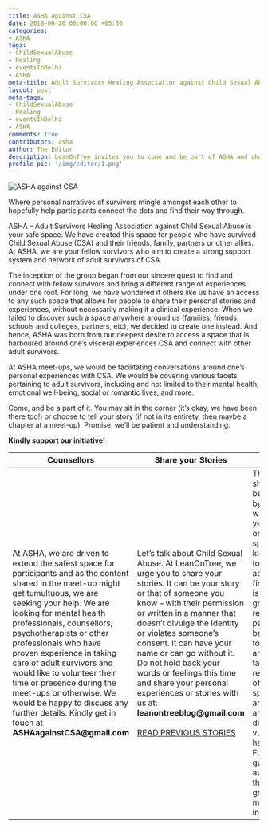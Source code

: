 ```yaml
---
title: ASHA against CSA
date: 2018-06-26 00:00:00 +05:30
categories:
- ASHA
tags:
- ChildSexualAbuse
- Healing
- eventsInDelhi
- ASHA
meta-title: Adult Survivors Healing Association against Child Sexual Abuse  
layout: post
meta-tags:
- ChildSexualAbuse
- Healing
- eventsInDelhi
- ASHA
comments: true
contributors: asha
author: The Editor
description: LeanOnTree invites you to come and be part of ASHA and share your stories.
profile-pic: '/img/editor/1.png'
---
```

<img class="img-responsive center-block" src="/img/{{ page.contributors }}/1.png" alt="ASHA against CSA"/>

Where personal narratives of survivors mingle amongst each other to hopefully help participants connect the dots and find their way through.

ASHA – Adult Survivors Healing Association against Child Sexual Abuse is your safe space. We have created this space for people who have survived Child Sexual Abuse (CSA) and their friends, family, partners or other allies. At ASHA, we are your fellow survivors who aim to create a strong support system and network of adult survivors of CSA.<!--more-->

The inception of the group began from our sincere quest to find and connect with fellow survivors and bring a different range of experiences under one roof. For long, we have wondered if others like us have an access to any such space that allows for people to share their personal stories and experiences, without necessarily making it a clinical experience. When we failed to discover such a space anywhere around us (families, friends, schools and colleges, partners, etc), we decided to create one instead. And hence, ASHA was born from our deepest desire to access a space that is harboured around one’s visceral experiences CSA and connect with other adult survivors.

At ASHA meet-ups, we would be facilitating conversations around one’s personal experiences with CSA. We would be covering various facets pertaining to adult survivors, including and not limited to their mental health, emotional well-being, social or romantic lives, and more. 
 
Come, and be a part of it. You may sit in the corner (it’s okay, we have been there too!) or choose to tell your story (if not in its entirety, then maybe a chapter at a meet-up). Promise, we’ll be patient and understanding.

**Kindly support our initiative!**

<table class="table table-responsive table-custom">
 <thead>
<tr>

<th class="active">Counsellors</th>
<th class="active">Share your Stories</th>
<th class="active">Guidelines</th>
</tr>
</thead>
 <tr>
 <td class="info">At ASHA, we are driven to extend the safest space for participants and as the content shared in the meet-up might get tumultuous, we are seeking your help. 
We are looking for mental health professionals, counsellors, psychotherapists or other professionals who have proven experience in taking care of adult survivors and would like to volunteer their time or presence during the meet-ups or otherwise. 
We would be happy to discuss any further details. 
Kindly get in touch at <strong>ASHAagainstCSA@gmail.com</strong>
</td>
<td>Let’s talk about Child Sexual Abuse. At LeanOnTree, we urge you to share your stories. 
It can be your story or that of someone you know – with their permission or written in a manner that doesn’t divulge the identity or violates someone’s consent. It can have your name or can go without it. Do not hold back your words or feelings this time and share your personal experiences or stories with us at: <strong>leanontreeblog@gmail.com</strong>
<br/><br/> <a class="btn btn-default" href="/entries/CSA/" role="button">READ PREVIOUS STORIES</a>
</td>
<td class="warning">The space should ideally be accessed by people who are 18 years of age or above. In special cases, kindly get in touch with the admin team first. 
Since it is a support group, we request participants to be kind towards one another and take the responsibility of keeping the space safe and devoid of any discrimination, vulgarity or hate-speech. 
Further guidelines are available for the Facebook group &amp; meet-up individually. 
</td>
        </tr>
</table>